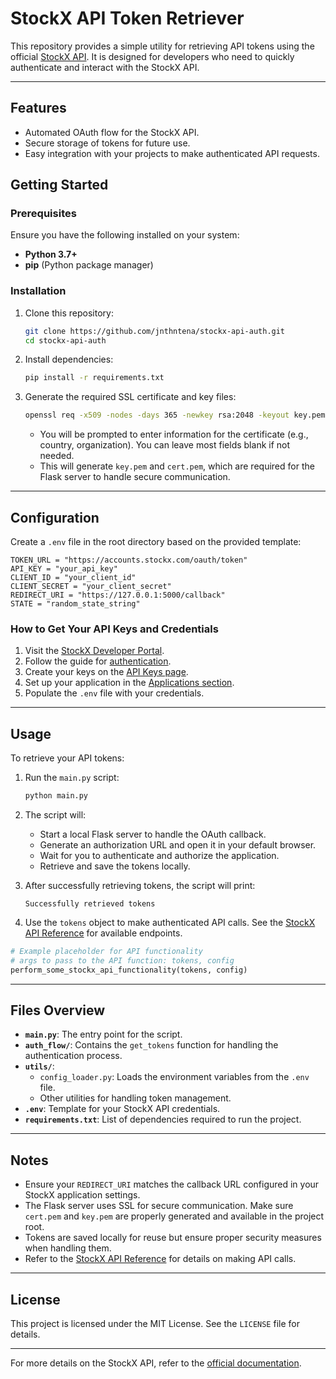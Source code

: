 # StockX API Token Retriever

This repository provides a simple utility for retrieving API tokens using the official [StockX API](https://developer.stockx.com/). It is designed for developers who need to quickly authenticate and interact with the StockX API.

---

## Features
- Automated OAuth flow for the StockX API.
- Secure storage of tokens for future use.
- Easy integration with your projects to make authenticated API requests.

## Getting Started

### Prerequisites
Ensure you have the following installed on your system:
- **Python 3.7+**
- **pip** (Python package manager)

### Installation
1. Clone this repository:
   ```bash
   git clone https://github.com/jnthntena/stockx-api-auth.git
   cd stockx-api-auth
   ```

2. Install dependencies:
   ```bash
   pip install -r requirements.txt
   ```

3. Generate the required SSL certificate and key files:
   ```bash
   openssl req -x509 -nodes -days 365 -newkey rsa:2048 -keyout key.pem -out cert.pem
   ```
   - You will be prompted to enter information for the certificate (e.g., country, organization). You can leave most fields blank if not needed.
   - This will generate `key.pem` and `cert.pem`, which are required for the Flask server to handle secure communication.

---

## Configuration
Create a `.env` file in the root directory based on the provided template:

```env
TOKEN_URL = "https://accounts.stockx.com/oauth/token"
API_KEY = "your_api_key"
CLIENT_ID = "your_client_id"
CLIENT_SECRET = "your_client_secret"
REDIRECT_URI = "https://127.0.0.1:5000/callback"
STATE = "random_state_string"
```

### How to Get Your API Keys and Credentials
1. Visit the [StockX Developer Portal](https://developer.stockx.com/portal/getting-started/).
2. Follow the guide for [authentication](https://developer.stockx.com/portal/authentication/).
3. Create your keys on the [API Keys page](https://developer.stockx.com/portal/keys/).
4. Set up your application in the [Applications section](https://developer.stockx.com/portal/applications/).
5. Populate the `.env` file with your credentials.

---

## Usage
To retrieve your API tokens:

1. Run the `main.py` script:
   ```bash
   python main.py
   ```

2. The script will:
   - Start a local Flask server to handle the OAuth callback.
   - Generate an authorization URL and open it in your default browser.
   - Wait for you to authenticate and authorize the application.
   - Retrieve and save the tokens locally.

3. After successfully retrieving tokens, the script will print:
   ```
   Successfully retrieved tokens
   ```

4. Use the `tokens` object to make authenticated API calls. See the [StockX API Reference](https://developer.stockx.com/openapi/reference/overview/) for available endpoints.

```python
# Example placeholder for API functionality
# args to pass to the API function: tokens, config
perform_some_stockx_api_functionality(tokens, config)
```

---

## Files Overview
- **`main.py`**: The entry point for the script.
- **`auth_flow/`**: Contains the `get_tokens` function for handling the authentication process.
- **`utils/`**:
  - `config_loader.py`: Loads the environment variables from the `.env` file.
  - Other utilities for handling token management.
- **`.env`**: Template for your StockX API credentials.
- **`requirements.txt`**: List of dependencies required to run the project.

---

## Notes
- Ensure your `REDIRECT_URI` matches the callback URL configured in your StockX application settings.
- The Flask server uses SSL for secure communication. Make sure `cert.pem` and `key.pem` are properly generated and available in the project root.
- Tokens are saved locally for reuse but ensure proper security measures when handling them.
- Refer to the [StockX API Reference](https://developer.stockx.com/openapi/reference/overview/) for details on making API calls.

---

## License
This project is licensed under the MIT License. See the `LICENSE` file for details.

---

For more details on the StockX API, refer to the [official documentation](https://developer.stockx.com/).

